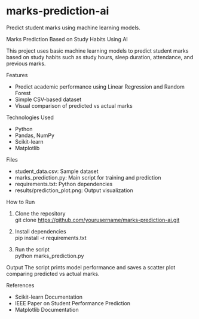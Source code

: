 # marks-prediction-ai
Predict student marks using machine learning models.

Marks Prediction Based on Study Habits Using AI

This project uses basic machine learning models to predict student marks based on study habits such as study hours, sleep duration, attendance, and previous marks.

 Features
- Predict academic performance using Linear Regression and Random Forest
- Simple CSV-based dataset
- Visual comparison of predicted vs actual marks

 Technologies Used
- Python
- Pandas, NumPy
- Scikit-learn
- Matplotlib

 Files
- student_data.csv: Sample dataset
- marks_prediction.py: Main script for training and prediction
- requirements.txt: Python dependencies
- results/prediction_plot.png: Output visualization

 How to Run
1. Clone the repository  
   git clone https://github.com/yourusername/marks-prediction-ai.git

2. Install dependencies  
   pip install -r requirements.txt

3. Run the script  
   python marks_prediction.py

 Output
The script prints model performance and saves a scatter plot comparing predicted vs actual marks.

 References
- Scikit-learn Documentation  
- IEEE Paper on Student Performance Prediction  
- Matplotlib Documentation
